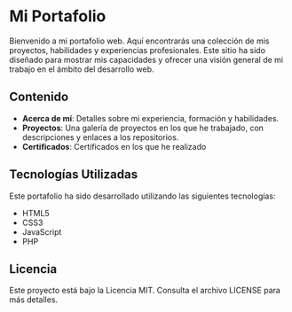 # Mi Portafolio

Bienvenido a mi portafolio web. Aquí encontrarás una colección de mis proyectos, habilidades y experiencias profesionales. Este sitio ha sido diseñado para mostrar mis capacidades y ofrecer una visión general de mi trabajo en el ámbito del desarrollo web.

## Contenido

- **Acerca de mí**: Detalles sobre mi experiencia, formación y habilidades.
- **Proyectos**: Una galería de proyectos en los que he trabajado, con descripciones y enlaces a los repositorios.
- **Certificados**: Certificados en los que he realizado

## Tecnologías Utilizadas

Este portafolio ha sido desarrollado utilizando las siguientes tecnologías:

- HTML5
- CSS3
- JavaScript
- PHP

## Licencia
Este proyecto está bajo la Licencia MIT. Consulta el archivo LICENSE para más detalles.

